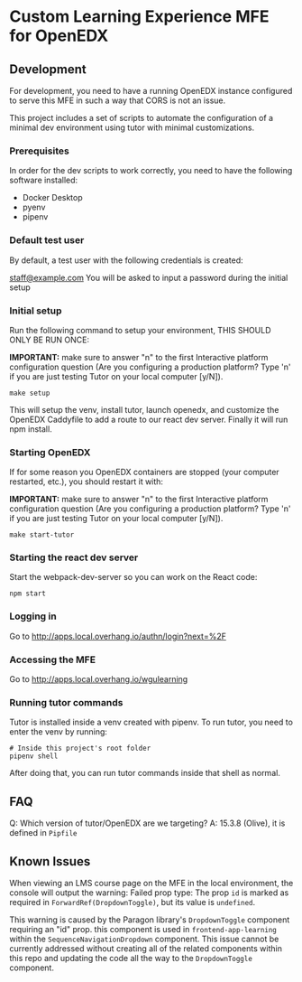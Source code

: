 # Custom Learning Experience MFE for OpenEDX

## Development

For development, you need to have a running OpenEDX instance configured to serve this MFE in such a way that CORS is not an issue.

This project includes a set of scripts to automate the configuration of a minimal dev environment using tutor with minimal customizations.

### Prerequisites

In order for the dev scripts to work correctly, you need to have the following software installed:

- Docker Desktop
- pyenv
- pipenv

### Default test user

By default, a test user with the following credentials is created:

staff@example.com
You will be asked to input a password during the initial setup

### Initial setup

Run the following command to setup your environment, THIS SHOULD ONLY BE RUN ONCE:

**IMPORTANT:** make sure to answer "n" to the first Interactive platform configuration question (Are you configuring a production platform? Type 'n' if you are just testing Tutor on your local computer [y/N]).

```
make setup
```

This will setup the venv, install tutor, launch openedx, and customize the OpenEDX Caddyfile to add a route to our react dev server. Finally it will run npm install.

### Starting OpenEDX

If for some reason you OpenEDX containers are stopped (your computer restarted, etc.), you should restart it with:

**IMPORTANT:** make sure to answer "n" to the first Interactive platform configuration question (Are you configuring a production platform? Type 'n' if you are just testing Tutor on your local computer [y/N]).

```
make start-tutor
```

### Starting the react dev server

Start the webpack-dev-server so you can work on the React code:

```
npm start
```

### Logging in

Go to http://apps.local.overhang.io/authn/login?next=%2F

### Accessing the MFE

Go to http://apps.local.overhang.io/wgulearning

### Running tutor commands

Tutor is installed inside a venv created with pipenv. To run tutor, you need to enter the venv by running:

```
# Inside this project's root folder
pipenv shell
```

After doing that, you can run tutor commands inside that shell as normal.

## FAQ

Q: Which version of tutor/OpenEDX are we targeting?
A: 15.3.8 (Olive), it is defined in `Pipfile`

## Known Issues

When viewing an LMS course page on the MFE in the local environment, the console will output the warning: Failed prop type: The prop `id` is marked as required in `ForwardRef(DropdownToggle)`, but its value is `undefined`.

This warning is caused by the Paragon library's `DropdownToggle` component requiring an "id" prop. this component is used in `frontend-app-learning` within the `SequenceNavigationDropdown` component. This issue cannot be currently addressed without creating all of the related components within this repo and updating the code all the way to the `DropdownToggle` component.